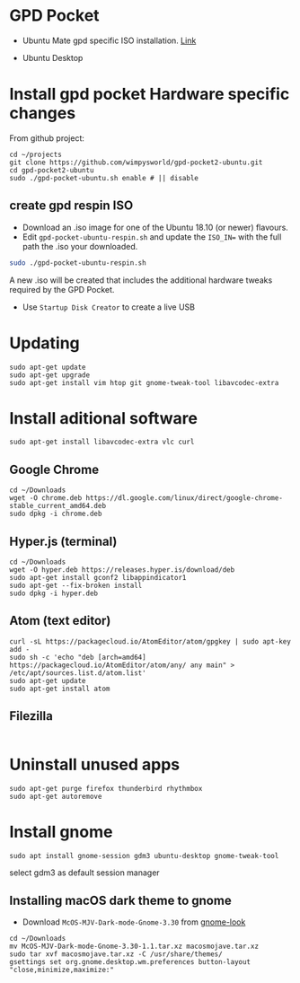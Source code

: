 # GPD Pocket

* Ubuntu Mate gpd specific ISO installation. [Link](https://ubuntu-mate.org/gpd-pocket/)

* Ubuntu Desktop

# Install gpd pocket Hardware specific changes

From github project:

```
cd ~/projects
git clone https://github.com/wimpysworld/gpd-pocket2-ubuntu.git
cd gpd-pocket2-ubuntu
sudo ./gpd-pocket-ubuntu.sh enable # || disable
```

## create gpd respin ISO

* Download an .iso image for one of the Ubuntu 18.10 (or newer) flavours.
* Edit `gpd-pocket-ubuntu-respin.sh` and update the `ISO_IN=` with the full path the .iso your downloaded.

```bash
sudo ./gpd-pocket-ubuntu-respin.sh
```

A new .iso will be created that includes the additional hardware tweaks
required by the GPD Pocket.

  * Use `Startup Disk Creator` to create a live USB

# Updating

```
sudo apt-get update
sudo apt-get upgrade
sudo apt-get install vim htop git gnome-tweak-tool libavcodec-extra
```

# Install aditional software

```
sudo apt-get install libavcodec-extra vlc curl
```

## Google Chrome

```
cd ~/Downloads
wget -O chrome.deb https://dl.google.com/linux/direct/google-chrome-stable_current_amd64.deb
sudo dpkg -i chrome.deb
```

## Hyper.js (terminal)

```
cd ~/Downloads
wget -O hyper.deb https://releases.hyper.is/download/deb
sudo apt-get install gconf2 libappindicator1
sudo apt-get --fix-broken install
sudo dpkg -i hyper.deb
```

## Atom (text editor)

```
curl -sL https://packagecloud.io/AtomEditor/atom/gpgkey | sudo apt-key add -
sudo sh -c 'echo "deb [arch=amd64] https://packagecloud.io/AtomEditor/atom/any/ any main" > /etc/apt/sources.list.d/atom.list'
sudo apt-get update
sudo apt-get install atom
```

## Filezilla

```

```

# Uninstall unused apps

```
sudo apt-get purge firefox thunderbird rhythmbox
sudo apt-get autoremove
```

# Install gnome

```
sudo apt install gnome-session gdm3 ubuntu-desktop gnome-tweak-tool
```

select gdm3 as default session manager

## Installing macOS dark theme to gnome

  * Download `McOS-MJV-Dark-mode-Gnome-3.30` from [gnome-look](https://www.gnome-look.org/p/1241688)

```
cd ~/Downloads
mv McOS-MJV-Dark-mode-Gnome-3.30-1.1.tar.xz macosmojave.tar.xz
sudo tar xvf macosmojave.tar.xz -C /usr/share/themes/
gsettings set org.gnome.desktop.wm.preferences button-layout "close,minimize,maximize:"
```
